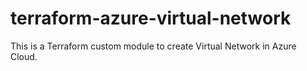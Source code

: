 # terraform-azure-virtual-network
This is a Terraform custom module to create Virtual Network in Azure Cloud.
